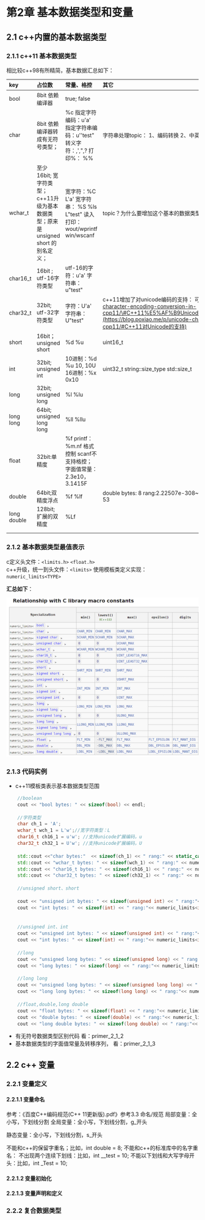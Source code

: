 # 第2章 基本数据类型和变量

## 2.1 c++内置的基本数据类型

### 2.1.1 c++11 基本数据类型

相比较c++98有所精简，基本数据汇总如下：

| key | 占位数 | 常量、格控 | 其它 |
| :--- | :--- | :--- | :--- |
| bool | 8bit  依赖编译器 | true; false |  |
| char | 8bit 依赖编译器转成有无符号类型； | %c                                            指定字符编码：u'a'                指定字符串编码：u''test"      转义字符：\,\',\",\?                打印%： %% | 字符串处理topic：                 1、编码转换                           2、中英文判定 |
| wchar\_t | 至少16bit; 宽字符类型；        c++11升级为基本数据类型；原来是unsigned short 的别名定义； | 宽字符：%C  L'a'                      宽字符串： %S %ls L"test"    读入打印：                             wout/wprintf                          win/wscanf | topic？为什么要增加这个基本的数据类型； |
| char16\_t | 16bit ;                                      utf-16字符类型 | utf-16的字符：u'a'                  字符串：u"test" |  |
| char32\_t | 32bit;                                       utf-32字符类型 | 字符：U'a'                                字符串： U"test" | c++11增加了对unicode编码的支持：                              可以参考：[https://blog.poxiao.me/p/unicode-character-encoding-conversion-in-cpp11/\#C++11%E5%AF%B9Unicode%E7%9A%84%E6%94%AF%E6%8C%81](https://blog.poxiao.me/p/unicode-character-encoding-conversion-in-cpp11/#C++11对Unicode的支持) |
| short | 16bit；                                  unsigned short | %d %u | uint16\_t |
| int | 32bit;                                     unsigned int | 10进制：%d %u  10, 10U       16进制：%x   0x10 | uint32\_t                                  string::size\_type                   std::size\_t |
| long | 32bit;                                      unsigned long | %l                                           %lu |  |
| long long | 64bit;                                     unsigned long long | %ll                                            %llu |  |
| float | 32bit:单精度 | %f                                           printf：%m.nf 格式控制        scanf不支持格控；              字面值常量：                         2.3e10，3.1415F |  |
| double | 64bit;双精度浮点 | %f                                           %lf | double bytes: 8                      rang:2.22507e-308~1.79769e+308                                  epsilon: 2.22045e-16           digits: 53 |
| long double | 128bit; 扩展的双精度 | %Lf |  |
|  |  |  |  |
|  |  |  |  |

### 2.1.2 基本数据类型最值表示

c定义头文件：`<limits.h>` `<float.h>`  
c++升级，统一到头文件：`<limits>`   使用模板类定义实现：`numeric_limits<TYPE>`

**汇总如下**：

![](/assets/2_2_1_pic1.png)

### 2.1.3 代码实例

* c++11模板类表示基本数据类型范围

```c++
    //boolean
    cout << "bool bytes: " << sizeof(bool) << endl;

    //字符类型
    char ch_1 = 'A';
    wchar_t wch_1 = L'w';//宽字符类型：L
    char16_t ch16_1 = u'w'; //支持unicode扩展编码，u
    char32_t ch32_1 = U'w'; //支持unicode扩展编码，U

    std::cout <<"char bytes:"  << sizeof(ch_1) << " rang:" << static_cast<int>(numeric_limits<char>::min()) << "~" << static_cast<int>(numeric_limits<char>::max()) << endl;
    std::cout << "wchar_t bytes: " << sizeof(wch_1) << " rang:" << numeric_limits<wchar_t>::min() << "~" << numeric_limits<wchar_t>::max() << endl;
    std::cout << "char16_t bytes: " << sizeof(ch16_1) << " rang:" << numeric_limits<char16_t>::min() << "~" << numeric_limits<char16_t>::max() << endl;
    std::cout << "char32_t bytes: " << sizeof(ch32_1) << " rang:" << numeric_limits<char32_t>::min() << "~" << numeric_limits<char32_t>::max() << endl;

    //unsigned short、short

    cout << "unsigned int bytes: " << sizeof(unsigned int) << " rang:"<< numeric_limits<unsigned int>::min() << "~" << numeric_limits<unsigned int>::max() << endl;
    cout << "int bytes: " << sizeof(int) << " rang:"<< numeric_limits<int>::min() << "~" << numeric_limits<int>::max() << endl;


    //unsigned int、int
    cout << "unsigned int bytes: " << sizeof(unsigned int) << " rang:"<< numeric_limits<unsigned int>::min() << "~" << numeric_limits<unsigned int>::max() << endl;
    cout << "int bytes: " << sizeof(int) << " rang:"<< numeric_limits<int>::min() << "~" << numeric_limits<int>::max() << endl;

    //long
    cout << "unsigned long bytes: " << sizeof(unsigned long) << " rang:"<< numeric_limits<unsigned long>::min() << "~" << numeric_limits<unsigned long>::max() << endl;
    cout << "long bytes: " << sizeof(long) << " rang:"<< numeric_limits<long>::min() << "~" << numeric_limits<long>::max() << endl;

    //long long
    cout << "unsigned long bytes: " << sizeof(unsigned long long) << " rang:"<< numeric_limits<unsigned long long>::min() << "~" << numeric_limits<unsigned long long>::max() << endl;
    cout << "long long bytes: " << sizeof(long long) << " rang:"<< numeric_limits<long long >::min() << "~" << numeric_limits<long long>::max() << endl;

    //float,double,long double
    cout << "float bytes: " << sizeof(float) << " rang:"<< numeric_limits<float>::min() << "~" << numeric_limits<float>::max() << " epsilon: " << numeric_limits<float>::epsilon()<< " digits: " <<numeric_limits<float>::digits << endl;
    cout << "double bytes: " << sizeof(double) << " rang:"<< numeric_limits<double>::min() << "~" << numeric_limits<double>::max() << " epsilon: " << numeric_limits<double>::epsilon()<< " digits: " <<numeric_limits<double>::digits << endl;
    cout << "long double bytes: " << sizeof(long double) << " rang:"<< numeric_limits<long double>::min() << "~" << numeric_limits<long double>::max() << " epsilon: " << numeric_limits<long double>::epsilon()<< " digits: " <<numeric_limits<long double>::digits << endl;
```

* 有无符号数据类型区别代码 看：primer\_2\_1\_2
* 基本数据类型的字面值常量及转移序列， 看：primer\_2\_1\_3

## 2.2 c++ 变量

### 2.2.1 变量定义

#### 2.2.1.1 变量命名

参考：《百度C++编码规范(C++ 11更新版).pdf》参考3.3 命名/规范
局部变量：全小写，下划线分割
全局变量：全小写，下划线分割，g_开头

静态变量：全小写，下划线分割，s_开头

不能和c++的保留字重名；比如，int double = 8;
不能和c++的标准库中的名字重名：
不出现两个连续下划线：比如，int __test = 10;
不能以下划线和大写字母开头：比如，int _Test = 10;

#### 2.2.1.2 变量初始化


#### 2.2.1.3 变量声明和定义













### 2.2.2 复合数据类型